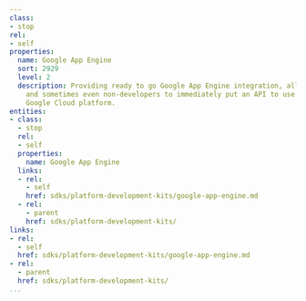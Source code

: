 ```yaml
---
class:
- stop
rel:
- self
properties:
  name: Google App Engine
  sort: 2929
  level: 2
  description: Providing ready to go Google App Engine integration, allowing developers,
    and sometimes even non-developers to immediately put an API to use through the
    Google Cloud platform.
entities:
- class:
  - stop
  rel:
  - self
  properties:
    name: Google App Engine
  links:
  - rel:
    - self
    href: sdks/platform-development-kits/google-app-engine.md
  - rel:
    - parent
    href: sdks/platform-development-kits/
links:
- rel:
  - self
  href: sdks/platform-development-kits/google-app-engine.md
- rel:
  - parent
  href: sdks/platform-development-kits/
...
```

